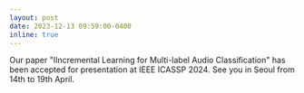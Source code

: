 ```yaml
---
layout: post
date: 2023-12-13 09:59:00-0400
inline: true
---
```


Our paper "IIncremental Learning for Multi-label Audio Classification" has been accepted for presentation at IEEE ICASSP 2024. See you in Seoul from 14th to 19th April.



